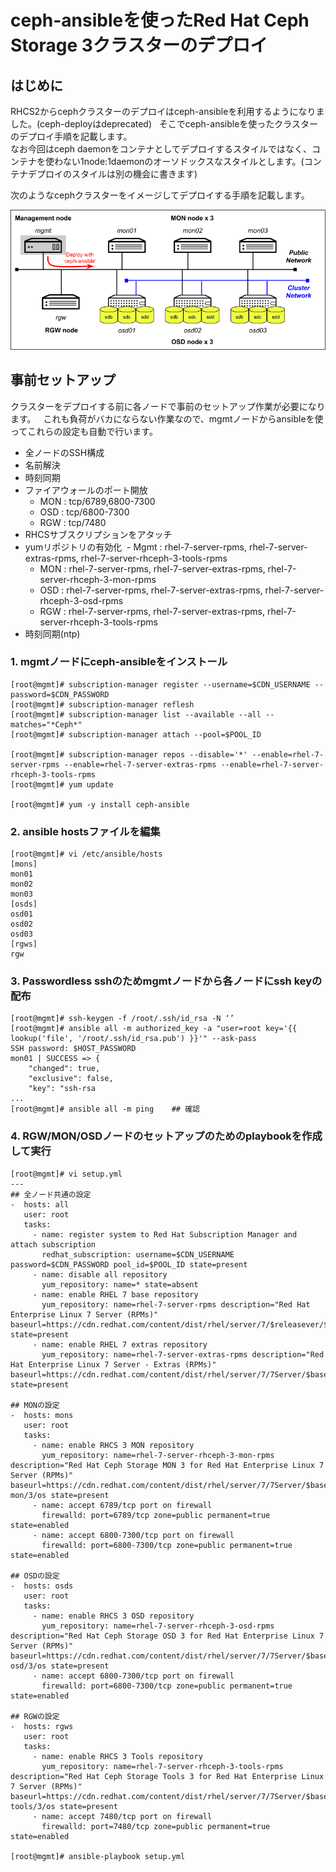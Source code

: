 # ceph-ansibleを使ったRed Hat Ceph Storage 3クラスターのデプロイ

## はじめに

RHCS2からcephクラスターのデプロイはceph-ansibleを利用するようになりました。(ceph-deployはdeprecated)  
そこでceph-ansibleを使ったクラスターのデプロイ手順を記載します。  
なお今回はceph daemonをコンテナとしてデプロイするスタイルではなく、コンテナを使わない1node:1daemonのオーソドックスなスタイルとします。(コンテナデプロイのスタイルは別の機会に書きます)

次のようなcephクラスターをイメージしてデプロイする手順を記載します。


![クラスターイメージ](https://github.com/tutsunom/rhcs/blob/master/install/image/cluster.png)


## 事前セットアップ

クラスターをデプロイする前に各ノードで事前のセットアップ作業が必要になります。  
これも負荷がバカにならない作業なので、mgmtノードからansibleを使ってこれらの設定も自動で行います。

- 全ノードのSSH構成
- 名前解決
- 時刻同期
- ファイアウォールのポート開放
  - MON : tcp/6789,6800-7300
  - OSD : tcp/6800-7300
  - RGW : tcp/7480
- RHCSサブスクリプションをアタッチ
- yumリポジトリの有効化
  - Mgmt : rhel-7-server-rpms, rhel-7-server-extras-rpms, rhel-7-server-rhceph-3-tools-rpms
  - MON : rhel-7-server-rpms, rhel-7-server-extras-rpms, rhel-7-server-rhceph-3-mon-rpms
  - OSD : rhel-7-server-rpms, rhel-7-server-extras-rpms, rhel-7-server-rhceph-3-osd-rpms
  - RGW : rhel-7-server-rpms, rhel-7-server-extras-rpms, rhel-7-server-rhceph-3-tools-rpms
- 時刻同期(ntp)

### 1. mgmtノードにceph-ansibleをインストール
```
[root@mgmt]# subscription-manager register --username=$CDN_USERNAME --password=$CDN_PASSWORD
[root@mgmt]# subscription-manager reflesh
[root@mgmt]# subscription-manager list --available --all --matches="*Ceph*"
[root@mgmt]# subscription-manager attach --pool=$POOL_ID

[root@mgmt]# subscription-manager repos --disable='*' --enable=rhel-7-server-rpms --enable=rhel-7-server-extras-rpms --enable=rhel-7-server-rhceph-3-tools-rpms
[root@mgmt]# yum update

[root@mgmt]# yum -y install ceph-ansible
```
### 2. ansible hostsファイルを編集
```
[root@mgmt]# vi /etc/ansible/hosts
[mons]
mon01
mon02
mon03
[osds]
osd01
osd02
osd03
[rgws]
rgw
```

### 3. Passwordless sshのためmgmtノードから各ノードにssh keyの配布
```
[root@mgmt]# ssh-keygen -f /root/.ssh/id_rsa -N ‘’
[root@mgmt]# ansible all -m authorized_key -a "user=root key='{{ lookup('file', '/root/.ssh/id_rsa.pub') }}'" --ask-pass
SSH password: $HOST_PASSWORD
mon01 | SUCCESS => {
	"changed": true,
	"exclusive": false,
	"key": "ssh-rsa 
...
[root@mgmt]# ansible all -m ping    ## 確認
```

### 4. RGW/MON/OSDノードのセットアップのためのplaybookを作成して実行
```
[root@mgmt]# vi setup.yml
---
## 全ノード共通の設定
-  hosts: all
   user: root
   tasks:
     - name: register system to Red Hat Subscription Manager and attach subscription
       redhat_subscription: username=$CDN_USERNAME password=$CDN_PASSWORD pool_id=$POOL_ID state=present
     - name: disable all repository
       yum_repository: name=* state=absent
     - name: enable RHEL 7 base repository
       yum_repository: name=rhel-7-server-rpms description="Red Hat Enterprise Linux 7 Server (RPMs)" baseurl=https://cdn.redhat.com/content/dist/rhel/server/7/$releasever/$basearch/os state=present
     - name: enable RHEL 7 extras repository
       yum_repository: name=rhel-7-server-extras-rpms description="Red Hat Enterprise Linux 7 Server - Extras (RPMs)" baseurl=https://cdn.redhat.com/content/dist/rhel/server/7/7Server/$basearch/extras/os state=present

## MONの設定
-  hosts: mons
   user: root
   tasks:
     - name: enable RHCS 3 MON repository
       yum_repository: name=rhel-7-server-rhceph-3-mon-rpms description="Red Hat Ceph Storage MON 3 for Red Hat Enterprise Linux 7 Server (RPMs)" baseurl=https://cdn.redhat.com/content/dist/rhel/server/7/7Server/$basearch/rhceph-mon/3/os state=present
     - name: accept 6789/tcp port on firewall
       firewalld: port=6789/tcp zone=public permanent=true state=enabled
     - name: accept 6800-7300/tcp port on firewall
       firewalld: port=6800-7300/tcp zone=public permanent=true state=enabled

## OSDの設定
-  hosts: osds
   user: root
   tasks:
     - name: enable RHCS 3 OSD repository
       yum_repository: name=rhel-7-server-rhceph-3-osd-rpms description="Red Hat Ceph Storage OSD 3 for Red Hat Enterprise Linux 7 Server (RPMs)" baseurl=https://cdn.redhat.com/content/dist/rhel/server/7/7Server/$basearch/rhceph-osd/3/os state=present
     - name: accept 6800-7300/tcp port on firewall
       firewalld: port=6800-7300/tcp zone=public permanent=true state=enabled

## RGWの設定
-  hosts: rgws
   user: root
   tasks:
     - name: enable RHCS 3 Tools repository
       yum_repository: name=rhel-7-server-rhceph-3-tools-rpms description="Red Hat Ceph Storage Tools 3 for Red Hat Enterprise Linux 7 Server (RPMs)" baseurl=https://cdn.redhat.com/content/dist/rhel/server/7/7Server/$basearch/rhceph-tools/3/os state=present
     - name: accept 7480/tcp port on firewall
       firewalld: port=7480/tcp zone=public permanent=true state=enabled

[root@mgmt]# ansible-playbook setup.yml
```



